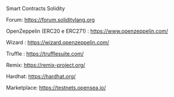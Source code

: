 Smart Contracts Solidity

Forum: https://forum.soliditylang.org

OpenZeppelin (ERC20 e ERC271) : https://www.openzeppelin.com/

Wizard : https://wizard.openzeppelin.com/

Truffle : https://trufflesuite.com/

Remix: https://remix-project.org/

Hardhat: https://hardhat.org/

Marketplace: https://testnets.opensea.io/
